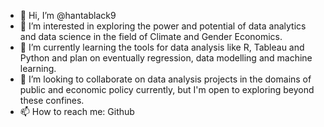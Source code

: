 - 👋 Hi, I’m @hantablack9
- 👀 I’m interested in exploring the power and potential of data analytics and data science in the field of Climate and Gender Economics.
- 🌱 I’m currently learning the tools for data analysis like R, Tableau and Python and plan on eventually regression, data modelling and machine learning.
- 💞️ I’m looking to collaborate on data analysis projects in the domains of public and economic policy currently, but I'm open to exploring beyond these confines.
- 📫 How to reach me: Github

<!---
hantablack9/hantablack9 is a ✨ special ✨ repository because its `README.md` (this file) appears on your GitHub profile.
You can click the Preview link to take a look at your changes.
--->
